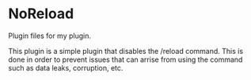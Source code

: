 # NoReload
Plugin files for my plugin.

This plugin is a simple plugin that disables the /reload command. This is done in order to prevent issues that can arrise from using the command such as data leaks, corruption, etc.
